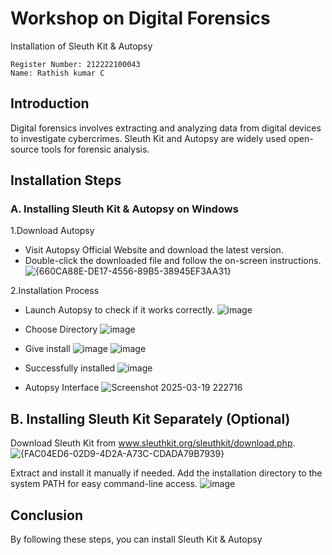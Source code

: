 
# Workshop on Digital Forensics
Installation of Sleuth Kit & Autopsy
```
Register Number: 212222100043
Name: Rathish kumar C
```
## Introduction
Digital forensics involves extracting and analyzing data from digital devices to investigate cybercrimes. Sleuth Kit and Autopsy are widely used open-source tools for forensic analysis.

## Installation Steps
### A. Installing Sleuth Kit & Autopsy on Windows
1.Download Autopsy
- Visit Autopsy Official Website and download the latest version.
- Double-click the downloaded file and follow the on-screen instructions.
![{660CA88E-DE17-4556-89B5-38945EF3AA31}](https://github.com/user-attachments/assets/d5cf2c90-4fc9-453e-93ff-ef64378dd232)

2.Installation Process
- Launch Autopsy to check if it works correctly.
 ![image](https://github.com/user-attachments/assets/b3cd238b-745a-4ae8-b7af-3bb26f3acafa)

- Choose Directory
 ![image](https://github.com/user-attachments/assets/82d2d170-c0b2-43bc-871e-05f20c586150)

- Give install
![image](https://github.com/user-attachments/assets/0cfccbdf-fbcf-47ee-a55e-d34cabb50357)
![image](https://github.com/user-attachments/assets/057a4f15-d9c8-49da-8cd3-1c293e896840)

- Successfully installed
![image](https://github.com/user-attachments/assets/7f3a7805-0355-4716-911e-821ad26fe517)

- Autopsy Interface
  ![Screenshot 2025-03-19 222716](https://github.com/user-attachments/assets/3f8dfb03-55b2-4553-8475-de3595a56ff0)

## B. Installing Sleuth Kit Separately (Optional)
Download Sleuth Kit from www.sleuthkit.org/sleuthkit/download.php.
![{FAC04ED6-02D9-4D2A-A73C-CDADA79B7939}](https://github.com/user-attachments/assets/216ff656-18eb-497f-a795-3ca4112e758c)

Extract and install it manually if needed.
Add the installation directory to the system PATH for easy command-line access.
![image](https://github.com/user-attachments/assets/0f92e5bb-cfaa-4505-89db-017f82b73ff8)

## Conclusion
By following these steps, you can install Sleuth Kit & Autopsy 
